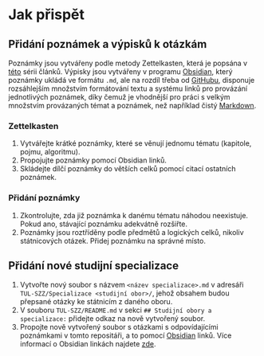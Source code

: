 # Jak přispět

## Přidání poznámek a výpisků k otázkám

Poznámky jsou vytvářeny podle metody Zettelkasten, která je popsána v [této](https://zettelkasten.de/posts/overview/) sérii článků. Výpisky jsou vytvářeny v programu [Obsidian](https://obsidian.md/), který poznámky ukládá ve formátu `.md`, ale na rozdíl třeba od [GitHubu](https://github.com), disponuje rozsáhlejším množstvím formátování textu a systému linků pro provázání jednotlivých poznámek, díky čemuž je vhodnější pro práci s velkým množstvím provázaných témat a poznámek, než například čistý [Markdown](https://en.wikipedia.org/wiki/Markdown).

### Zettelkasten

1. Vytvářejte krátké poznámky, které se věnují jednomu tématu (kapitole, pojmu, algoritmu).
2. Propojujte poznámky pomocí Obsidian linků.
3. Skládejte dílčí poznámky do větších celků pomocí citací ostatních poznámek.

### Přidání poznámky

1. Zkontrolujte, zda již poznámka k danému tématu náhodou neexistuje. Pokud ano, stávající poznámku adekvátně rozšiřte.
2. Poznámky jsou roztříděny podle předmětů a logických celků, nikoliv státnicových otázek. Přidej poznámku na správné místo.

## Přidání nové studijní specializace

1. Vytvořte nový soubor s názvem `<název specializace>.md` v adresáři `TUL-SZZ/Specializace <studijní obor>/`, jehož obsahem budou přepsané otázky ke státnicím z daného oboru.
2. V souboru `TUL-SZZ/README.md` v sekci `## Studijní obory a specializace:` přidejte odkaz na nově vytvořený soubor.
3. Propojte nově vytvořený soubor s otázkami s odpovídajícími poznámkami v tomto repositáři, a to pomocí [Obsidian](https://obsidian.md/) linků. Více informací o Obsidian linkách najdete [zde](https://help.obsidian.md/Getting+started/Link+notes).